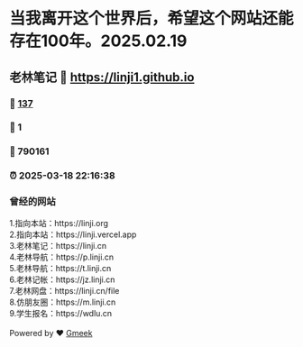 # 当我离开这个世界后，希望这个网站还能存在100年。2025.02.19
## 老林笔记 :link: https://linji1.github.io 
### :page_facing_up: [137](https://linji1.github.io/tag.html) 
### :speech_balloon: 1 
### :hibiscus: 790161 
### :alarm_clock: 2025-03-18 22:16:38 
<h3>曾经的网站</h3>1.指向本站：https://linji.org<br>2.指向本站：https://linji.vercel.app<br>3.老林笔记：https://linji.cn<br>4.老林导航：https://p.linji.cn<br>5.老林导航：https://t.linji.cn<br>6.老林记帐：https://jz.linji.cn<br>7.老林网盘：https://linji.cn/file<br>8.仿朋友圈：https://m.linji.cn<br>9.学生报名：https://wdlu.cn<br><br>Powered by ❤️ <a href='https://github.com/Meekdai/Gmeek'>Gmeek</a>
